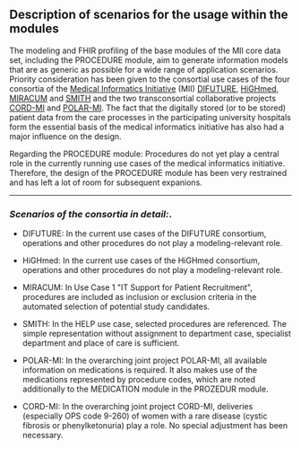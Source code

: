 ## Description of scenarios for the usage within the modules

The modeling and FHIR profiling of the base modules of the MII core data set, including the PROCEDURE module, aim to generate information models that are as generic as possible for a wide range of application scenarios. Priority consideration has been given to the consortial use cases of the four consortia of the [Medical Informatics Initiative](https://www.medizininformatik-initiative.de) (MII) [DIFUTURE](https://difuture.de), [HiGHmed](https://www.highmed.org), [MIRACUM](https://www.miracum.org) and [SMITH](https://www.smith.care/konsortium/) and the two transconsortial collaborative projects [CORD-MI](https://www.medizininformatik-initiative.de/CORD) and [POLAR-MI](https://www.medizininformatik-initiative.de/POLAR). The fact that the digitally stored (or to be stored) patient data from the care processes in the participating university hospitals form the essential basis of the medical informatics initiative has also had a major influence on the design.

Regarding the PROCEDURE module: Procedures do not yet play a central role in the currently running use cases of the medical informatics initiative. Therefore, the design of the PROCEDURE module has been very restrained and has left a lot of room for subsequent expanions.

---

### *Scenarios of the consortia in detail:*.

* DIFUTURE: In the current use cases of the DIFUTURE consortium, operations and other procedures do not play a modeling-relevant role.

* HiGHmed: In the current use cases of the HiGHmed consortium, operations and other procedures do not play a modeling-relevant role.

* MIRACUM: In Use Case 1 "IT Support for Patient Recruitment", procedures are included as inclusion or exclusion criteria in the automated selection of potential study candidates.

* SMITH: In the HELP use case, selected procedures are referenced. The simple representation without assignment to department case, specialist department and place of care is sufficient.

* POLAR-MI: In the overarching joint project POLAR-MI, all available information on medications is required. It also makes use of the medications represented by procedure codes, which are noted additionally to the MEDICATION module in the PROZEDUR module.

* CORD-MI: In the overarching joint project CORD-MI, deliveries (especially OPS code 9-260) of women with a rare disease (cystic fibrosis or phenylketonuria) play a role. No special adjustment has been necessary.


